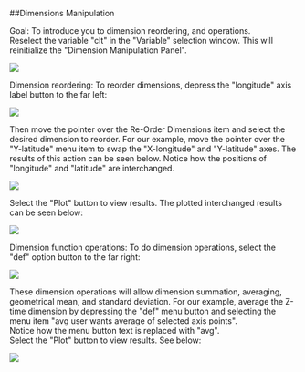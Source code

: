 ##Dimensions Manipulation

Goal: To introduce you to dimension reordering, and operations.    
Reselect the variable "clt" in the "Variable" selection window. This will reinitialize the "Dimension Manipulation Panel".    

<img src="http://uvcdat.llnl.gov/media/images/wiki/vcdatdims.png">    

Dimension reordering: To reorder dimensions, depress the "longitude" axis label button to the far left:    

<img src="http://uvcdat.llnl.gov/media/images/wiki/vcdatreorder.png">    

Then move the pointer over the Re-Order Dimensions item and select the desired dimension to reorder. For our example, move the pointer over the "Y-latitude" menu item to swap the "X-longitude" and "Y-latitude" axes. The results of this action can be seen below. Notice how the positions of "longitude" and "latitude" are interchanged.    

<img src="http://uvcdat.llnl.gov/media/images/wiki/vcdatdims2.png">    

Select the "Plot" button to view results. The plotted interchanged results can be seen below:    

<img src="http://uvcdat.llnl.gov/media/images/wiki/vcdatreordereddimsplot.png">    

Dimension function operations: To do dimension operations, select the "def" option button to the far right:    

<img src="http://uvcdat.llnl.gov/media/images/wiki/vcdatdefbutton.png">    

These dimension operations will allow dimension summation, averaging, geometrical mean, and standard deviation. For our example, average the Z-time dimension by depressing the "def" menu button and selecting the menu item "avg user wants average of selected axis points".    
Notice how the menu button text is replaced with "avg".    
Select the "Plot" button to view results. See below:    

<img src="http://uvcdat.llnl.gov/media/images/wiki/vcdattimeavgplot.png">

